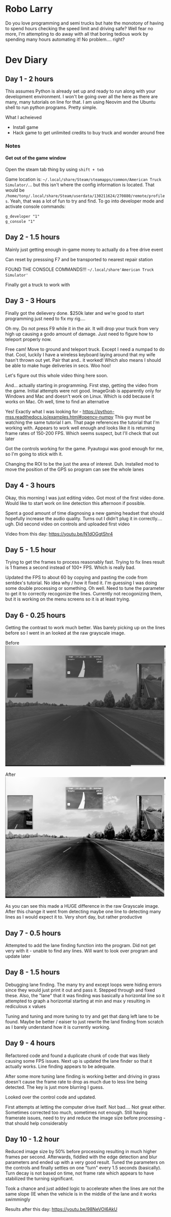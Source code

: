 # Robo Larry

Do you love programming and semi trucks but hate the monotony of having to spend hours checking the speed limit and
driving safe? Well fear no more, I'm attempting to do away with all that boring tedious work by spending many hours
automating it! No problem.... right? 



# Dev Diary

## Day 1 - 2 hours

This assumes Python is already set up and ready to run along with your development environment. I won't be going over
all the here as there are many, many tutorials on line for that. I am using Neovim and the Ubuntu shell to run python
programs. Pretty simple.

What I acheieved

- Install game
- Hack game to get unlimited credits to buy truck and wonder around free

### Notes

#### Get out of the game window

Open the steam tab thing by using `shift + teb`

Game location is: `~/.local/share/Steam/steamapps/common/American Truck Simulator/`... but this isn't where the config
information is located. That would be `/home/tony/.local/share/Steam/userdata/130211624/270880/remote/profiles`. Yeah,
that was a lot of fun to try and find. To go into developer mode and activate console commands:

    g_developer "1"
    g_console "1"


## Day 2 - 1.5 hours

Mainly just getting enough in-game money to actually do a free drive event

Can reset by presssing F7 and be transported to nearest repair station

FOUND THE CONSOLE COMMANDS!!! `~/.local/share'American Truck Simulator'`

Finally got a truck to work with

## Day 3 - 3 Hours

Finally got the delievery done. $250k later and we're good to start programming just need to fix my rig....

Oh my. Do not press F9 while it in the air. It will drop your truck from very high up causing a godo amount of damage.
Just need to figure how to teleport properly now. 

Free cam! Move to ground and teleport truck. Except I need a numpad to do that. Cool, luckily I have a wireless keyboard
laying around that my wife hasn't thrown out yet. Pair that and.. it worked! Which also means I should be able to make
huge deliveries in secs. Woo hoo! 

Let's figure out this whole video thing here soon. 

And... actually starting in programming. First step, getting the video from the game. Initial attempts were not good.
ImageGrab is apparently only for Windows and Mac and doesn't work on Linux. Which is odd because it works on Mac. Oh
well, time to find an alternative

Yes! Exactly what I was looking for - https://python-mss.readthedocs.io/examples.html#opencv-numpy This guy must be
watching the same tutorial I am. That page references the tutorial that I'm working with. Appears to work well enough
and looks like it is returning frame rates of 150-200 FPS. Which seems suspect, but I'll check that out later

Got the controls working for the game. Pyautogui was good enough for me, so I'm going to stick with it. 

Changing the ROI to be the just the area of interest. Duh. Installed mod to move the position of the GPS so program can
see the whole lanes


## Day 4 - 3 hours

Okay, this morning I was just editing video. Got most of the first video done. Would like to start work on line
detection this afternoon if possible.

Spent a good amount of time diagnosing a new gaming headset that should hopefully increase the audio quality. Turns out
I didn't plug it in correctly.... ugh. Did second video on controls and uploaded first video


Video from this day: https://youtu.be/N1dOGgtShr4

## Day 5 - 1.5 hour

Trying to get the frames to process reasonably fast. Trying to fix lines result is 1 frames a second instead of 100+
FPS. Which is really bad.

Updated the FPS to about 60 by copying and pasting the code from sentdex's tutorial. No idea why / how it fixed it. I'm
guessing I was doing some double processing or something. Oh well. Need to tune the parameter to get it to correctly
recogonize the lines. Currently not recogonizing them, but it is working on the menu screens so it is at least trying. 

## Day 6 - 0.25 hours

Getting the contrast to work much better. Was barely picking up on the lines before so I went in an looked at the raw
grayscale image. 


Before 
![Image before equalizeHist applied][before_hist]

After
![Image after equalizeHist applied][after_hist]

As you can see this made a HUGE difference in the raw Grayscale image. After this change it went from detecting maybe
one line to detecting many lines as I would expect it to. Very short day, but rather productive


[before_hist]: ./docfiles/equalizeHistEffect/before_equalizeHist.png
[after_hist]: ./docfiles/equalizeHistEffect/after_equalizeHist.png

## Day 7 - 0.5 hours

Attempted to add the lane finding function into the program. Did not get very with it - unable to find any lines. Will
want to look over program and update later

## Day 8 - 1.5 hours

Debugging lane finding. The many try and except loops were hiding errors since they would just print it out and pass it.
Stepped through and fixed these. Also, the "lane" that it was finding was basically a horizontal line so it attempted to
graph a horizontal starting at min and max y resulting in rediculous x values

Tuning and tuning and more tuning to try and get that dang left lane to be found. Maybe be better / eaiser to just
rewrite the land finding from scratch as I barely understand how it is currently working.


## Day 9 - 4 hours

Refactored code and found a duplicate chunk of code that was likely causing some FPS issues. Next up is updated the lane
finder so that it actually works. Line finding appears to be adequate. 

After some more tuning lane finding is working better and driving in grass doesn't cause the frame rate to drop as much
due to less line being detected. The key is just more blurring I guess. 

Looked over the control code and updated.

First attempts at letting the computer drive itself. Not bad.... Not great either. Sometimes corrected too much,
sometimes not enough. Still having framerate issues, need to try and reduce the image size before processing - that
should help considerably


## Day 10 - 1.2 hour


Reduced image size by 50% before processing resulting in much higher frames per second. Afterwards, fiddled with the
edge detection and blur parameters and ended up with a very good result. Tuned the parameters on the controls and
finally settles on one "turn" every 1.5 seconds (basically). Turn decay is not based on time, not frame rate which
appears to have stabilized the turning significant.

Took a chance and just added logic to accelerate when the lines are not the same slope (IE when the vehicle is in the
middle of the lane and it works swimmingly

Results after this day: https://youtu.be/98NeVOI6AkU
